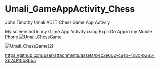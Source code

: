 # Umali_GameAppActivity_Chess
John Timothy Umali ADET Chess Game App Activity

My screenshot in my Game App Activity using Expo Go App in my Mobile Phone
![Umali_ChessGame](https://github.com/user-attachments/assets/eb7674b9-c68c-48f7-8a8f-da3628877968)

![Umali_ChessGame(2)](https://github.com/user-attachments/assets/7a771078-5eec-4f0f-a32a-417f76678939)

https://github.com/user-attachments/assets/b4c26602-c9eb-4d7d-b283-3b24810b8bba

